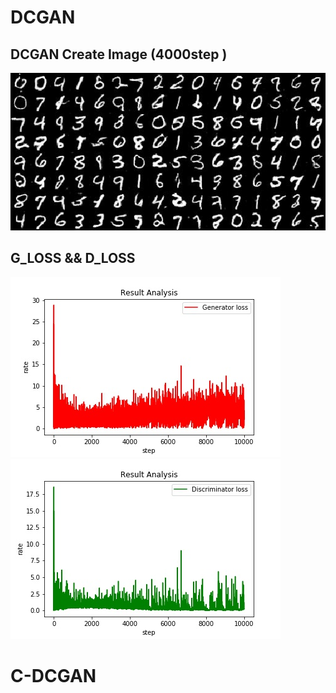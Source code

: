  # DCGAN



## DCGAN Create Image (4000step )
![image](https://github.com/Allen123321/D-L/blob/master/gan-network/local_run/04000-gen.jpg)
## G_LOSS && D_LOSS
![image](https://github.com/Allen123321/D-L/blob/master/gan-network/DC-GAN/G_loss.jpg)
![image](https://github.com/Allen123321/D-L/blob/master/gan-network/DC-GAN/_D_loss.jpg)

# C-DCGAN
## 
